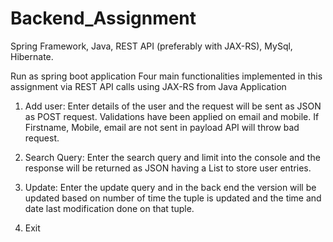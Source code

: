 # Backend_Assignment
Spring Framework, Java, REST API (preferably with JAX-RS), MySql, Hibernate.

Run as spring boot application
Four main functionalities implemented in this assignment via REST API calls using JAX-RS from Java Application
  
  1. Add user:
     Enter details of the user and the request will be sent as JSON as POST request. 
     Validations have been applied on email and mobile.
     If Firstname, Mobile, email are not sent in payload API will throw bad request.
  
  2. Search Query:
     Enter the search query and limit into the console and the response will be returned as JSON having a List to store user entries.
  
  3. Update:
     Enter the update query and in the back end the version will be updated based on number of time the tuple is updated and the time and date last modification done on that      tuple.
  4. Exit
